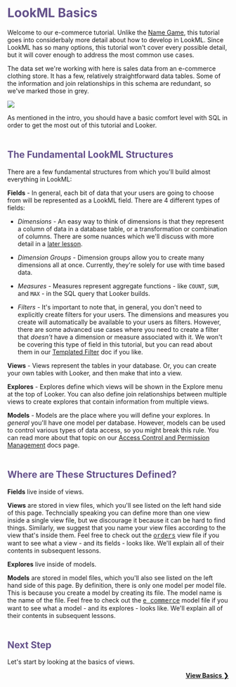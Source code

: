 <h1 style="color:rgb(100,81,138)">LookML Basics</h1>

Welcome to our e-commerce tutorial. Unlike the [Name Game](https://learn2.looker.com/projects/name_game/files/lesson_1_text.md), this tutorial goes into considerbaly more detail about how to develop in LookML. Since LookML has so many options, this tutorial won't cover every possible detail, but it will cover enough to address the most common use cases.

The data set we're working with here is sales data from an e-commerce clothing store. It has a few, relatively straightforward data tables. Some of the information and join relationships in this schema are redundant, so we've marked those in grey.

<img src="https://docs.looker.com/assets/images/learn-the-look-erd.png">

As mentioned in the intro, you should have a basic comfort level with SQL in order to get the most out of this tutorial and Looker.<br /><br />



<h2 style="color:rgb(100,81,138)">The Fundamental LookML Structures</h2>

There are a few fundamental structures from which you'll build almost everything in LookML:

**Fields** - In general, each bit of data that your users are going to choose from will be represented as a LookML field. There are 4 different types of fields:

+ *Dimensions* - An easy way to think of dimensions is that they represent a column of data in a database table, or a transformation or combination of columns. There are some nuances which we'll discuss with more detail in a [later lesson](https://learn2.looker.com/projects/e-commerce/files/04_dimension_basics.md).

+ *Dimension Groups* - Dimension groups allow you to create many dimensions all at once. Currently, they're solely for use with time based data.

+ *Measures* - Measures represent aggregate functions - like `COUNT`, `SUM`, and `MAX` - in the SQL query that Looker builds.

+ *Filters* - It's important to note that, in general, you don't need to explicitly create filters for your users. The dimensions and measures you create will automatically be available to your users as filters. However, there are some advanced use cases where you need to create a filter that *doesn't* have a dimension or measure associated with it. We won't be covering this type of field in this tutorial, but you can read about them in our [Templated Filter](https://docs.looker.com/data-modeling/learning-lookml/templated-filters) doc if you like.

**Views** - Views represent the tables in your database. Or, you can create your own tables with Looker, and then make that into a view.

**Explores** - Explores define which views will be shown in the Explore menu at the top of Looker. You can also define join relationships between multiple views to create explores that contain information from multiple views.

**Models** - Models are the place where you will define your explores. In *general* you'll have one model per database. However, models can be used to control various types of data access, so you might break this rule. You can read more about that topic on our [Access Control and Permission Management](https://docs.looker.com/admin-options/tutorials/permissions) docs page.<br /><br />



<h2 style="color:rgb(100,81,138)">Where are These Structures Defined?</h2>

**Fields** live inside of views.

**Views** are stored in view files, which you'll see listed on the left hand side of this page. Techncially speaking you can define more than one view inside a single view file, but we discourage it because it can be hard to find things. Similarly, we suggest that you name your view files according to the view that's inside them. Feel free to check out the <a href="https://learn2.looker.com/projects/e-commerce/files/orders.view.lkml" style="font-family:Monaco,Menlo,Consolas,Courier New,monospace;">orders</a> view file if you want to see what a view - and its fields - looks like. We'll explain all of their contents in subsequent lessons.

**Explores** live inside of models.

**Models** are stored in model files, which you'll also see listed on the left hand side of this page. By definition, there is only one model per model file. This is because you create a model by creating its file. The model name is the name of the file. Feel free to check out the <a href="https://learn2.looker.com/projects/e-commerce/files/e_commerce.model.lkml" style="font-family:Monaco,Menlo,Consolas,Courier New,monospace;">e_commerce</a> model file if you want to see what a model - and its explores - looks like. We'll explain all of their contents in subsequent lessons.<br /><br />



<h2 style="color:rgb(100,81,138)">Next Step</h2>

Let's start by looking at the basics of views.

<div style="float:right;font-weight:bold;">
  <a href="https://learn2.looker.com/projects/e-commerce/files/02_view_basics.md">View Basics &#10095;</a>
</div>